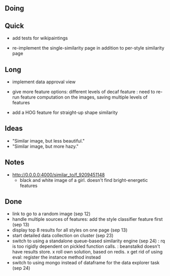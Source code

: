 ## Doing

## Quick

- add tests for wikipaintings

- re-implement the single-similarity page in addition to per-style similarity page

## Long

- implement data approval view

- give more feature options: different levels of decaf feature
    : need to re-run feature computation on the images, saving multiple levels of features
- add a HOG feature for straight-up shape similarity

## Ideas

- "Similar image, but less beautiful."
- "Similar image, but more hazy."

## Notes

- http://0.0.0.0:4000/similar_to/f_9209451148
    - black and white image of a girl. doesn't find bright-energetic features

## Done

- link to go to a random image (sep 12)
- handle multiple sources of features: add the style classifier feature first (sep 13)
- display top 8 results for all styles on one page (sep 13)
- start detailed data collection on cluster (sep 23)
- switch to using a standalone queue-based similarity engine (sep 24)
    : rq is too rigidly dependent on pickled function calls.
    : beanstalkd doesn't have results store.
    x roll own solution, based on redis.
    x get rid of using eval: register the instance method instead
- switch to using mongo instead of dataframe for the data explorer task (sep 24)
